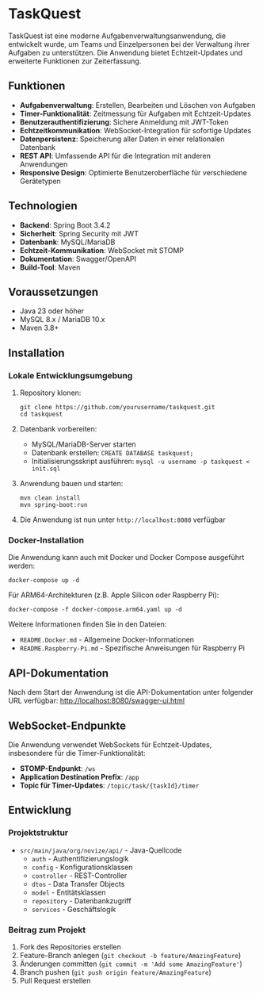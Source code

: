 # TaskQuest

TaskQuest ist eine moderne Aufgabenverwaltungsanwendung, die entwickelt wurde, um Teams und Einzelpersonen bei der
Verwaltung ihrer Aufgaben zu unterstützen. Die Anwendung bietet Echtzeit-Updates und erweiterte Funktionen zur
Zeiterfassung.

## Funktionen

- **Aufgabenverwaltung**: Erstellen, Bearbeiten und Löschen von Aufgaben
- **Timer-Funktionalität**: Zeitmessung für Aufgaben mit Echtzeit-Updates
- **Benutzerauthentifizierung**: Sichere Anmeldung mit JWT-Token
- **Echtzeitkommunikation**: WebSocket-Integration für sofortige Updates
- **Datenpersistenz**: Speicherung aller Daten in einer relationalen Datenbank
- **REST API**: Umfassende API für die Integration mit anderen Anwendungen
- **Responsive Design**: Optimierte Benutzeroberfläche für verschiedene Gerätetypen

## Technologien

- **Backend**: Spring Boot 3.4.2
- **Sicherheit**: Spring Security mit JWT
- **Datenbank**: MySQL/MariaDB
- **Echtzeit-Kommunikation**: WebSocket mit STOMP
- **Dokumentation**: Swagger/OpenAPI
- **Build-Tool**: Maven

## Voraussetzungen

- Java 23 oder höher
- MySQL 8.x / MariaDB 10.x
- Maven 3.8+

## Installation

### Lokale Entwicklungsumgebung

1. Repository klonen:
   ```
   git clone https://github.com/yourusername/taskquest.git
   cd taskquest
   ```

2. Datenbank vorbereiten:
    - MySQL/MariaDB-Server starten
    - Datenbank erstellen: `CREATE DATABASE taskquest;`
    - Initialisierungsskript ausführen: `mysql -u username -p taskquest < init.sql`

3. Anwendung bauen und starten:
   ```
   mvn clean install
   mvn spring-boot:run
   ```

4. Die Anwendung ist nun unter `http://localhost:8080` verfügbar

### Docker-Installation

Die Anwendung kann auch mit Docker und Docker Compose ausgeführt werden:

```
docker-compose up -d
```

Für ARM64-Architekturen (z.B. Apple Silicon oder Raspberry Pi):

```
docker-compose -f docker-compose.arm64.yaml up -d
```

Weitere Informationen finden Sie in den Dateien:
- `README.Docker.md` - Allgemeine Docker-Informationen
- `README.Raspberry-Pi.md` - Spezifische Anweisungen für Raspberry Pi

## API-Dokumentation

Nach dem Start der Anwendung ist die API-Dokumentation unter folgender URL verfügbar:
[http://localhost:8080/swagger-ui.html](http://localhost:8080/swagger-ui.html)


## WebSocket-Endpunkte

Die Anwendung verwendet WebSockets für Echtzeit-Updates, insbesondere für die Timer-Funktionalität:

- **STOMP-Endpunkt**: `/ws`
- **Application Destination Prefix**: `/app`
- **Topic für Timer-Updates**: `/topic/task/{taskId}/timer`

## Entwicklung

### Projektstruktur

- `src/main/java/org/novize/api/` - Java-Quellcode
   - `auth` - Authentifizierungslogik
   - `config` - Konfigurationsklassen
   - `controller` - REST-Controller
   - `dtos` - Data Transfer Objects
   - `model` - Entitätsklassen
   - `repository` - Datenbankzugriff
   - `services` - Geschäftslogik

### Beitrag zum Projekt

1. Fork des Repositories erstellen
2. Feature-Branch anlegen (`git checkout -b feature/AmazingFeature`)
3. Änderungen committen (`git commit -m 'Add some AmazingFeature'`)
4. Branch pushen (`git push origin feature/AmazingFeature`)
5. Pull Request erstellen
